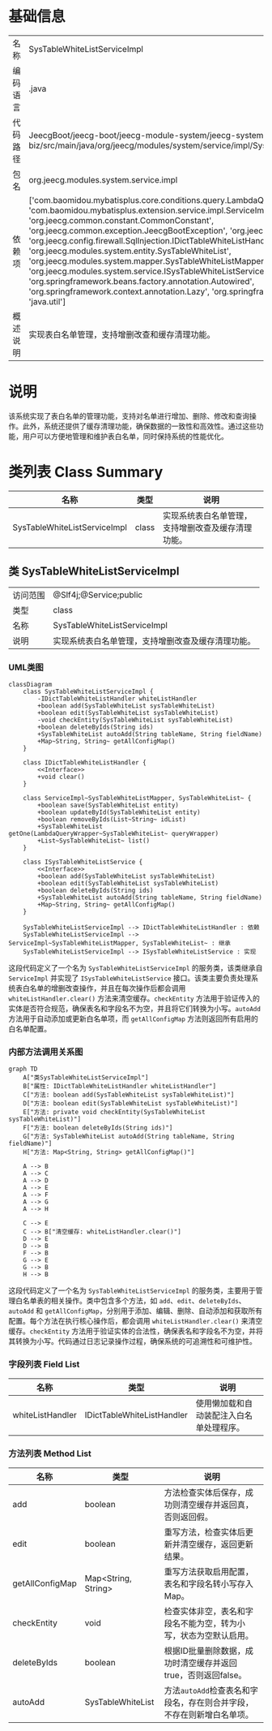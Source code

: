 # 基础信息

|      |      |
|------|------|
| 名称 | SysTableWhiteListServiceImpl |
| 编码语言 | .java |
| 代码路径 | JeecgBoot/jeecg-boot/jeecg-module-system/jeecg-system-biz/src/main/java/org/jeecg/modules/system/service/impl/SysTableWhiteListServiceImpl.java |
| 包名 | org.jeecg.modules.system.service.impl |
| 依赖项 | ['com.baomidou.mybatisplus.core.conditions.query.LambdaQueryWrapper', 'com.baomidou.mybatisplus.extension.service.impl.ServiceImpl', 'lombok.extern.slf4j.Slf4j', 'org.jeecg.common.constant.CommonConstant', 'org.jeecg.common.exception.JeecgBootException', 'org.jeecg.common.util.oConvertUtils', 'org.jeecg.config.firewall.SqlInjection.IDictTableWhiteListHandler', 'org.jeecg.modules.system.entity.SysTableWhiteList', 'org.jeecg.modules.system.mapper.SysTableWhiteListMapper', 'org.jeecg.modules.system.service.ISysTableWhiteListService', 'org.springframework.beans.factory.annotation.Autowired', 'org.springframework.context.annotation.Lazy', 'org.springframework.stereotype.Service', 'java.util'] |
| 概述说明 | 实现表白名单管理，支持增删改查和缓存清理功能。 |

# 说明

该系统实现了表白名单的管理功能，支持对名单进行增加、删除、修改和查询操作。此外，系统还提供了缓存清理功能，确保数据的一致性和高效性。通过这些功能，用户可以方便地管理和维护表白名单，同时保持系统的性能优化。

# 类列表 Class Summary

| 名称   | 类型  | 说明 |
|-------|------|-------------|
| SysTableWhiteListServiceImpl | class | 实现系统表白名单管理，支持增删改查及缓存清理功能。 |



## 类 SysTableWhiteListServiceImpl

|      |      |
|------|------|
| 访问范围 | @Slf4j;@Service;public |
| 类型 | class |
| 名称 | SysTableWhiteListServiceImpl |
| 说明 | 实现系统表白名单管理，支持增删改查及缓存清理功能。 |


### UML类图

```mermaid
classDiagram
    class SysTableWhiteListServiceImpl {
        -IDictTableWhiteListHandler whiteListHandler
        +boolean add(SysTableWhiteList sysTableWhiteList)
        +boolean edit(SysTableWhiteList sysTableWhiteList)
        -void checkEntity(SysTableWhiteList sysTableWhiteList)
        +boolean deleteByIds(String ids)
        +SysTableWhiteList autoAdd(String tableName, String fieldName)
        +Map~String, String~ getAllConfigMap()
    }

    class IDictTableWhiteListHandler {
        <<Interface>>
        +void clear()
    }

    class ServiceImpl~SysTableWhiteListMapper, SysTableWhiteList~ {
        +boolean save(SysTableWhiteList entity)
        +boolean updateById(SysTableWhiteList entity)
        +boolean removeByIds(List~String~ idList)
        +SysTableWhiteList getOne(LambdaQueryWrapper~SysTableWhiteList~ queryWrapper)
        +List~SysTableWhiteList~ list()
    }

    class ISysTableWhiteListService {
        <<Interface>>
        +boolean add(SysTableWhiteList sysTableWhiteList)
        +boolean edit(SysTableWhiteList sysTableWhiteList)
        +boolean deleteByIds(String ids)
        +SysTableWhiteList autoAdd(String tableName, String fieldName)
        +Map~String, String~ getAllConfigMap()
    }

    SysTableWhiteListServiceImpl --> IDictTableWhiteListHandler : 依赖
    SysTableWhiteListServiceImpl --> ServiceImpl~SysTableWhiteListMapper, SysTableWhiteList~ : 继承
    SysTableWhiteListServiceImpl --> ISysTableWhiteListService : 实现
```

这段代码定义了一个名为 `SysTableWhiteListServiceImpl` 的服务类，该类继承自 `ServiceImpl` 并实现了 `ISysTableWhiteListService` 接口。该类主要负责处理系统表白名单的增删改查操作，并且在每次操作后都会调用 `whiteListHandler.clear()` 方法来清空缓存。`checkEntity` 方法用于验证传入的实体是否符合规范，确保表名和字段名不为空，并且将它们转换为小写。`autoAdd` 方法用于自动添加或更新白名单项，而 `getAllConfigMap` 方法则返回所有启用的白名单配置。


### 内部方法调用关系图

```mermaid
graph TD
    A["类SysTableWhiteListServiceImpl"]
    B["属性: IDictTableWhiteListHandler whiteListHandler"]
    C["方法: boolean add(SysTableWhiteList sysTableWhiteList)"]
    D["方法: boolean edit(SysTableWhiteList sysTableWhiteList)"]
    E["方法: private void checkEntity(SysTableWhiteList sysTableWhiteList)"]
    F["方法: boolean deleteByIds(String ids)"]
    G["方法: SysTableWhiteList autoAdd(String tableName, String fieldName)"]
    H["方法: Map<String, String> getAllConfigMap()"]

    A --> B
    A --> C
    A --> D
    A --> E
    A --> F
    A --> G
    A --> H

    C --> E
    C --> B["清空缓存: whiteListHandler.clear()"]
    D --> E
    D --> B
    F --> B
    G --> E
    G --> B
    H --> B
```

这段代码定义了一个名为 `SysTableWhiteListServiceImpl` 的服务类，主要用于管理白名单表的相关操作。类中包含多个方法，如 `add`、`edit`、`deleteByIds`、`autoAdd` 和 `getAllConfigMap`，分别用于添加、编辑、删除、自动添加和获取所有配置。每个方法在执行核心操作后，都会调用 `whiteListHandler.clear()` 来清空缓存。`checkEntity` 方法用于验证实体的合法性，确保表名和字段名不为空，并将其转换为小写。代码通过日志记录操作过程，确保系统的可追溯性和可维护性。

### 字段列表 Field List

| 名称  | 类型  | 说明 |
|-------|-------|------|
| whiteListHandler | IDictTableWhiteListHandler | 使用懒加载和自动装配注入白名单处理程序。 |

### 方法列表 Method List

| 名称  | 类型  | 说明 |
|-------|-------|------|
| add | boolean | 方法检查实体后保存，成功则清空缓存并返回真，否则返回假。 |
| edit | boolean | 重写方法，检查实体后更新并清空缓存，返回更新结果。 |
| getAllConfigMap | Map<String, String> | 重写方法获取启用配置，表名和字段名转小写存入Map。 |
| checkEntity | void | 检查实体非空，表名和字段名不能为空，转为小写，状态为空默认启用。 |
| deleteByIds | boolean | 根据ID批量删除数据，成功时清空缓存并返回true，否则返回false。 |
| autoAdd | SysTableWhiteList | 方法`autoAdd`检查表名和字段名，存在则合并字段，不存在则新增白名单项。 |




